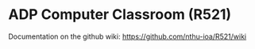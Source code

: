 # ADP Computer Classroom (R521)
Documentation on the github wiki: https://github.com/nthu-ioa/R521/wiki
